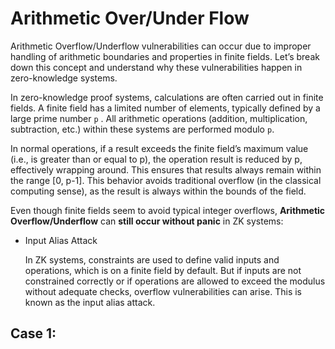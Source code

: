 # Arithmetic Over/Under Flow

Arithmetic Overflow/Underflow vulnerabilities can occur due to improper handling of arithmetic boundaries and properties in finite fields. Let’s break down this concept and understand why these vulnerabilities happen in zero-knowledge systems.

In zero-knowledge proof systems, calculations are often carried out in finite fields. A finite field has a limited number of elements, typically defined by a large prime number  `p` . All arithmetic operations (addition, multiplication, subtraction, etc.) within these systems are performed modulo  `p`.

In normal operations, if a result exceeds the finite field’s maximum value (i.e., is greater than or equal to p), the operation result is reduced by p, effectively wrapping around. This ensures that results always remain within the range [0, p-1]. This behavior avoids traditional overflow (in the classical computing sense), as the result is always within the bounds of the field.

Even though finite fields seem to avoid typical integer overflows, **Arithmetic Overflow/Underflow** can **still occur without panic** in ZK systems:

- Input Alias Attack
  
  In ZK systems, constraints are used to define valid inputs and operations, which is on a finite field by default. But if inputs are not constrained correctly or if operations are allowed to exceed the modulus without adequate checks, overflow vulnerabilities can arise. This is known as the input alias attack.
  

## Case 1: 